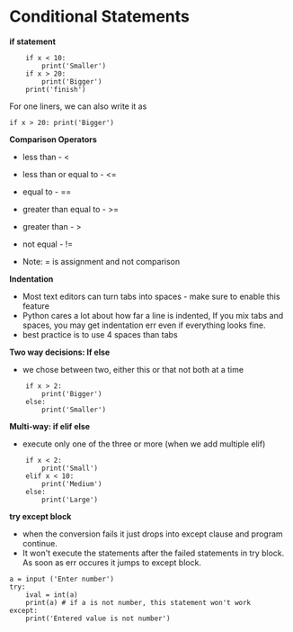 # Conditional Statements

**if statement**
``` x = 5 
    if x < 10:
        print('Smaller')
    if x > 20:
        print('Bigger')
    print('finish')
```
For one liners, we can also write it as 
``` 
if x > 20: print('Bigger') 
```

**Comparison Operators**
- less than - <
- less than or equal to - <=
- equal to - ==
- greater than equal to - >=
- greater than - >
- not equal - !=

- Note: = is assignment and not comparison

**Indentation**
- Most text editors can turn tabs into spaces - make sure to enable this feature
- Python cares a lot about how far a line is indented, If you mix tabs and spaces, you may get indentation err even if everything looks fine.
- best practice is to use 4 spaces than tabs

**Two way decisions: If else**
- we chose between two, either this or that not both at a time
``` x = 4
    if x > 2:
        print('Bigger')
    else:
        print('Smaller')     
```

**Multi-way: if elif else**
- execute only one of the three or more (when we add multiple elif)
``` x = 5
    if x < 2:
        print('Small')
    elif x < 10:
        print('Medium')  
    else:
        print('Large')   
```

**try except block**
- when the conversion fails it just drops into except clause and program continue.
- It won't execute the statements after the failed statements in try block. As soon as err occures it jumps to except block.

```
a = input ('Enter number')
try:
    ival = int(a)
    print(a) # if a is not number, this statement won't work
except:
    print('Entered value is not number')
```
